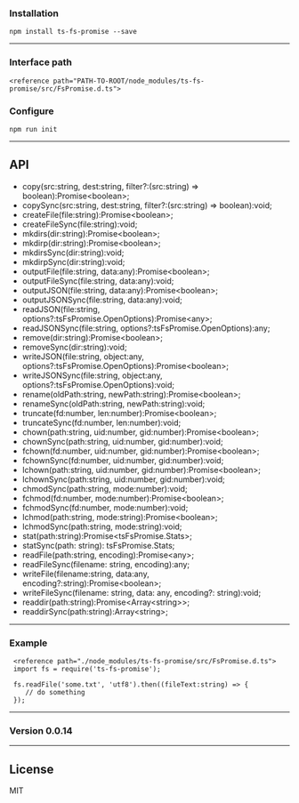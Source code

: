 ### Installation

    npm install ts-fs-promise --save
   
-------------

### Interface path

    <reference path="PATH-TO-ROOT/node_modules/ts-fs-promise/src/FsPromise.d.ts">
    
### Configure    

    npm run init
    
-------------

## API

* copy(src:string, dest:string, filter?:(src:string) => boolean):Promise<boolean\>;
* copySync(src:string, dest:string, filter?:(src:string) => boolean):void;
* createFile(file:string):Promise<boolean\>;
* createFileSync(file:string):void;
* mkdirs(dir:string):Promise<boolean\>;
* mkdirp(dir:string):Promise<boolean\>;
* mkdirsSync(dir:string):void;
* mkdirpSync(dir:string):void;
* outputFile(file:string, data:any):Promise<boolean\>;
* outputFileSync(file:string, data:any):void;
* outputJSON(file:string, data:any):Promise<boolean\>;
* outputJSONSync(file:string, data:any):void;
* readJSON(file:string, options?:tsFsPromise.OpenOptions):Promise<any\>;
* readJSONSync(file:string, options?:tsFsPromise.OpenOptions):any;
* remove(dir:string):Promise<boolean\>;
* removeSync(dir:string):void;
* writeJSON(file:string, object:any, options?:tsFsPromise.OpenOptions):Promise<boolean\>;
* writeJSONSync(file:string, object:any, options?:tsFsPromise.OpenOptions):void;
* rename(oldPath:string, newPath:string):Promise<boolean\>;
* renameSync(oldPath:string, newPath:string):void;
* truncate(fd:number, len:number):Promise<boolean\>;
* truncateSync(fd:number, len:number):void;
* chown(path:string, uid:number, gid:number):Promise<boolean\>;
* chownSync(path:string, uid:number, gid:number):void;
* fchown(fd:number, uid:number, gid:number):Promise<boolean\>;
* fchownSync(fd:number, uid:number, gid:number):void;
* lchown(path:string, uid:number, gid:number):Promise<boolean\>;
* lchownSync(path:string, uid:number, gid:number):void;
* chmodSync(path:string, mode:number):void;
* fchmod(fd:number, mode:number):Promise<boolean\>;
* fchmodSync(fd:number, mode:number):void;
* lchmod(path:string, mode:string):Promise<boolean\>;
* lchmodSync(path:string, mode:string):void;
* stat(path:string):Promise\<tsFsPromise.Stats>;
* statSync(path: string): tsFsPromise.Stats;
* readFile(path:string, encoding):Promise<any\>;
* readFileSync(filename: string, encoding):any;
* writeFile(filename:string, data:any, encoding?:string):Promise<boolean\>;
* writeFileSync(filename: string, data: any, encoding?: string):void;
* readdir(path:string):Promise<Array<string\>\>;
* readdirSync(path:string):Array<string\>;

------------

### Example 

     <reference path="./node_modules/ts-fs-promise/src/FsPromise.d.ts">
     import fs = require('ts-fs-promise');
     
     fs.readFile('some.txt', 'utf8').then((fileText:string) => {
        // do something
     });

-------------
### Version 0.0.14
-------------
License
----

MIT
